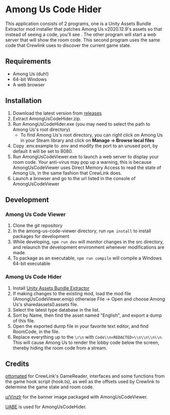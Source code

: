 # Among Us Code Hider
This application consists of 2 programs, one is a Unity Assets Bundle Extractor mod installer that patches Among Us v2020.12.9's assets so that instead of seeing a code, you'll see <REDACTED>. The other program will start a web server that will show the room code. This second program uses the same code that Crewlink uses to discover the current game state.

## Requirements
* Among Us (duh!)
* 64-bit Windows
* A web browser

## Installation
1. Download the latest version from [releases](https://github.com/proEndreeper/AmongUsCodeHider/releases)
2. Extract AmongUsCodeHider.zip.
3. Run AmongUsCodeHider.exe (you may need to select the path to Among Us's root directory)
	- To find Among Us's root directory, you can right click on Among Us in your Steam library and click on **Manage -> Browse local files**
4. Copy .env.example to .env and modify the port to an unused port, by default it will be set to 8080.
5. Run AmongUsCodeViewer.exe to launch a web server to display your room code. Your anti-virus may pop up a warning, this is because AmongUsCodeViewer uses Direct Memory Access to read the state of Among Us, in the same fashion that CrewLink does.
6. Launch a browser and go to the url listed in the console of AmongUsCodeViewer

## Development

### Among Us Code Viewer
1. Clone the git repository
2. In the among-us-code-viewer directory, run `npm install` to install packages for development
3. While developing, `npm run dev` will monitor changes in the src directory, and relaunch the development environment whenever modifications are made.
4. To package as an executable, `npm run compile` will compile a Windows 64-bit executable

### Among Us Code Hider
1. Install [Unity Assets Bundle Extractor](https://github.com/DerPopo/UABE/releases/tag/2.2stabled)
2. If making changes to the existing mod, load the mod file (AmongUsCodeViewer.emip) otherwise File -> Open and choose Among Us's sharedassets0.assets file.
3. Select the latest type database in the list.
4. Sort by Name, then find the asset named "English", and export a dump of this file.
5. Open the exported dump file in your favorite text editor, and find RoomCode, in the file.
6. Replace everything up to the `\r\n` with `Code\\n<REDACTED>\\n\\n\\n\\n`. This will cause Among Us to render the lobby code below the screen, thereby hiding the room code from a stream.

## Credits
[ottomated](https://github.com/ottomated) for CrewLink's GameReader, interfaces and some functions from the game hook script (hook.ts), as well as the offsets used by Crewlink to determine the game state and room code.

[u/Vinzlr](https://www.reddit.com/user/Vinzlr) for the banner image packaged with AmongUsCodeViewer.

[UABE](https://github.com/DerPopo/UABE/releases/tag/2.2stabled) is used for AmongUsCodeHider.
